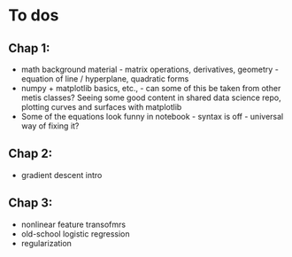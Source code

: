 
# To dos

## Chap 1: 
* math background material - matrix operations, derivatives, geometry -  equation of line / hyperplane, quadratic forms
* numpy + matplotlib basics, etc., - can some of this be taken from other metis classes?  Seeing some good content in shared data science repo, plotting curves and surfaces with matplotlib
* Some of the equations look funny in notebook - syntax is off - universal way of fixing it?

## Chap 2:
* gradient descent intro

## Chap 3: 
* nonlinear feature transofmrs
* old-school logistic regression
* regularization
